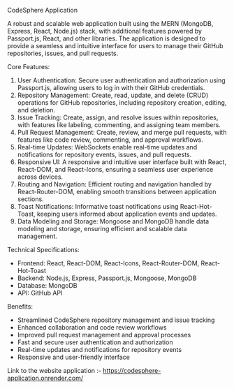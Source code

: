 CodeSphere Application

A robust and scalable web application built using the MERN (MongoDB, Express, React, Node.js) stack, with additional features powered by Passport.js, React, and other libraries. The application is designed to provide a seamless and intuitive interface for users to manage their GitHub repositories, issues, and pull requests.

Core Features:

1. User Authentication: Secure user authentication and authorization using Passport.js, allowing users to log in with their GitHub credentials.
2. Repository Management: Create, read, update, and delete (CRUD) operations for GitHub repositories, including repository creation, editing, and deletion.
3. Issue Tracking: Create, assign, and resolve issues within repositories, with features like labeling, commenting, and assigning team members.
4. Pull Request Management: Create, review, and merge pull requests, with features like code review, commenting, and approval workflows.
5. Real-time Updates: WebSockets enable real-time updates and notifications for repository events, issues, and pull requests.
6. Responsive UI: A responsive and intuitive user interface built with React, React-DOM, and React-Icons, ensuring a seamless user experience across devices.
7. Routing and Navigation: Efficient routing and navigation handled by React-Router-DOM, enabling smooth transitions between application sections.
8. Toast Notifications: Informative toast notifications using React-Hot-Toast, keeping users informed about application events and updates.
9. Data Modeling and Storage: Mongoose and MongoDB handle data modeling and storage, ensuring efficient and scalable data management.

Technical Specifications:

- Frontend: React, React-DOM, React-Icons, React-Router-DOM, React-Hot-Toast
- Backend: Node.js, Express, Passport.js, Mongoose, MongoDB
- Database: MongoDB
- API: GitHub API

Benefits:

- Streamlined CodeSphere repository management and issue tracking
- Enhanced collaboration and code review workflows
- Improved pull request management and approval processes
- Fast and secure user authentication and authorization
- Real-time updates and notifications for repository events
- Responsive and user-friendly interface

Link to the website application :- https://codesphere-application.onrender.com/
